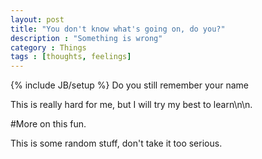 ```yaml
---
layout: post
title: "You don't know what's going on, do you?"
description : "Something is wrong"
category : Things
tags : [thoughts, feelings]
---
```

{% include JB/setup %}
Do you still remember your name

This is really hard for me, but I will try my best to learn\n\n.


<!--more-->

#More on this fun.

This is some random stuff, don't take it too serious.
